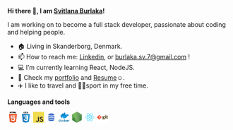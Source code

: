  **Hi there 👋, I am [Svitlana Burlaka](https://github.com/SvitlanaBurlaka)!**
 
 
 I am working on to become a full stack developer, passionate about coding and helping people.

-  🏠 Living in Skanderborg, Denmark.
-  📫 How to reach me: [Linkedin](https://www.linkedin.com/in/svitlana-burlaka-ab6304238/), or burlaka.sv.7@gmail.com !
-  💻 I’m currently learning React, NodeJS.
-  📃 Check my [portfolio](https://svitlanaburlaka.github.io/svitlana-burlaka-portfolio) and [Resume](https://github.com/SvitlanaBurlaka/CV/raw/main/Svitlana-20CV.pdf)☺️.
-  ✈️ I like to travel and 🤾‍♀️sport in my free time.



**Languages and tools**

<code><img height="25" src="https://raw.githubusercontent.com/github/explore/80688e429a7d4ef2fca1e82350fe8e3517d3494d/topics/html/html.png"></code>
<code><img height="25" src="https://raw.githubusercontent.com/github/explore/80688e429a7d4ef2fca1e82350fe8e3517d3494d/topics/css/css.png"></code>
<code><img height="25" src="https://raw.githubusercontent.com/github/explore/80688e429a7d4ef2fca1e82350fe8e3517d3494d/topics/javascript/javascript.png"></code>
<code><img height="25" src="https://raw.githubusercontent.com/github/explore/80688e429a7d4ef2fca1e82350fe8e3517d3494d/topics/sql/sql.png"></code>
<code><img height="25" src="https://raw.githubusercontent.com/github/explore/80688e429a7d4ef2fca1e82350fe8e3517d3494d/topics/docker/docker.png"></code>
<code><img height="25" src="https://raw.githubusercontent.com/github/explore/80688e429a7d4ef2fca1e82350fe8e3517d3494d/topics/nodejs/nodejs.png"></code>
<code><img height="25" src="https://raw.githubusercontent.com/github/explore/80688e429a7d4ef2fca1e82350fe8e3517d3494d/topics/react/react.png"></code>
<code><img height="25" src="https://raw.githubusercontent.com/github/explore/80688e429a7d4ef2fca1e82350fe8e3517d3494d/topics/git/git.png"></code>




